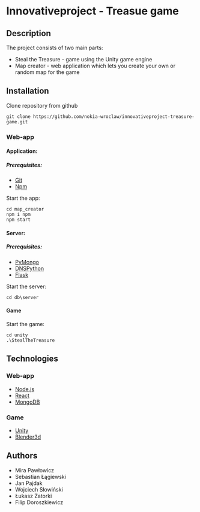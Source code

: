 # Innovativeproject - Treasue game 
## Description

The project consists of two main parts:
 - Steal the Treasure - game using the Unity game engine
 - Map creator -  web application which lets you create your own or random map for the game

## Installation

Clone repository from github
```
git clone https://github.com/nokia-wroclaw/innovativeproject-treasure-game.git
```

### Web-app

#### Application:
##### Prerequisites:
- [Git](https://git-scm.com/book/en/v2/Getting-Started-Installing-Git)
- [Npm](https://www.npmjs.com/)

Start the app:
```
cd map_creator
npm i npm
npm start
```
#### Server:
##### Prerequisites:
- [PyMongo](https://api.mongodb.com/python/current/)
- [DNSPython](http://www.dnspython.org/)
- [Flask](http://flask.pocoo.org/)

Start the server:
```
cd db\server
```
#### Game
Start the game:
```
cd unity
.\StealTheTreasure
```


## Technologies
### Web-app
* [Node.js](https://nodejs.org/en/)
* [React](https://reactjs.org/)
* [MongoDB](https://www.mongodb.com/)

### Game
* [Unity](https://unity3d.com/)
* [Blender3d](https://www.blender.org/)



## Authors
- Mira Pawłowicz
- Sebastian Łągiewski
- Jan Pajdak
- Wojciech Słowiński
- Łukasz Zatorki
- Filip Doroszkiewicz
